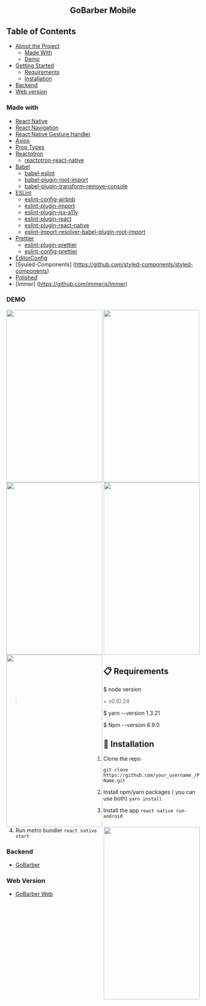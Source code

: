 <br />
<p >
  <h2 align="center">GoBarber Mobile</h2>
</p>


<!-- TABLE OF CONTENTS -->
## Table of Contents

* [About the Project](#about-the-project)
  * [Made With](#made-with)
  * [Demo](#demo)
* [Getting Started](#getting-started)
  * [Requirements](#-requirements)
  * [Installation](#-installation)
* [Backend](#backend)
* [Web version](#web-version)


### Made with 

- [React Native](http://facebook.github.io/react-native/) 
- [React Navigation](https://reactnavigation.org/) 
- [React Native Gesture Handler](https://kmagiera.github.io/react-native-gesture-handler/) 
- [Axios](https://github.com/axios/axios) 
- [Prop Types](https://github.com/facebook/prop-types) 
- [Reactotron](https://github.com/infinitered/reactotron) 
  - [reactotron-react-native](https://github.com/infinitered/reactotron/blob/master/docs/quick-start-react-native.md)
- [Babel](https://babeljs.io/)
  - [babel-eslint](https://github.com/babel/babel-eslint) 
  - [babel-plugin-root-import](https://github.com/entwicklerstube/babel-plugin-root-import) 
  - [babel-plugin-transform-remove-console](https://github.com/babel/minify/tree/master/packages/babel-plugin-transform-remove-console) 
- [ESLint](https://eslint.org/) 
  - [eslint-config-airbnb](https://github.com/airbnb/javascript/tree/master/packages/eslint-config-airbnb)
  - [eslint-plugin-import](https://github.com/benmosher/eslint-plugin-import) 
  - [eslint-plugin-jsx-a11y](https://github.com/evcohen/eslint-plugin-jsx-a11y) 
  - [eslint-plugin-react](https://github.com/yannickcr/eslint-plugin-react)
  - [eslint-plugin-react-native](https://github.com/Intellicode/eslint-plugin-react-native)
  - [eslint-import-resolver-babel-plugin-root-import](https://github.com/olalonde/eslint-import-resolver-babel-root-import) 
- [Prettier](https://prettier.io/)
  - [eslint-plugin-prettier](https://github.com/prettier/eslint-plugin-prettier)
  - [eslint-config-prettier](https://github.com/prettier/eslint-config-prettier)
- [EditorConfig](https://editorconfig.org/)
- [Syuled-Components] (https://github.com/styled-components/styled-components)
- [Polished](https://github.com/styled-components/polished)
- [Immer] (https://github.com/immerjs/immer)


### DEMO
<div>
<img  src="https://user-images.githubusercontent.com/52503774/72628965-2b8a8a80-392e-11ea-88c2-f7cdb7aba07a.png"  width="250" height="450" align="left"/>
<img   width="250" height="450" src="https://user-images.githubusercontent.com/52503774/72629434-12360e00-392f-11ea-8cad-ff2cd2a5b081.png" align="center" />
<img   width="250" height="450" src="https://user-images.githubusercontent.com/52503774/72628971-2d544e00-392e-11ea-831f-9b1f72277f1a.png" align="right" />
  </br>
<img   width="250" height="450" src="https://user-images.githubusercontent.com/52503774/72629422-09ddd300-392f-11ea-8f66-a3819239e464.png" align="left" />
<img   width="250" height="450" src="https://user-images.githubusercontent.com/52503774/72629526-47426080-392f-11ea-8bee-94715b292046.png" align="center" />
<img   width="250" height="450" src="https://user-images.githubusercontent.com/52503774/72629535-49a4ba80-392f-11ea-8cf4-7f0bb92a0f03.png"  align="right"  />

</div>


## 📋 Requirements
$ node version
>= v0.10.24

$ yarn --version
1.3.21

$ Npm --version
6.9.0
## :electric_plug: Installation

1. Clone the repo
```
git clone https://github.com/your_username_/Project-Name.git
```
2. Install npm/yarn packages ( you can use both)
```yarn install```

3. Install the app
```react native run-android```

4. Run metro bundler
```react native start```


### Backend
* [GoBarber](https://github.com/Wenderson-P/gobarber-backend)

### Web Version
* [GoBarber Web](https://github.com/Wenderson-P/gobarber-frontend-web)
